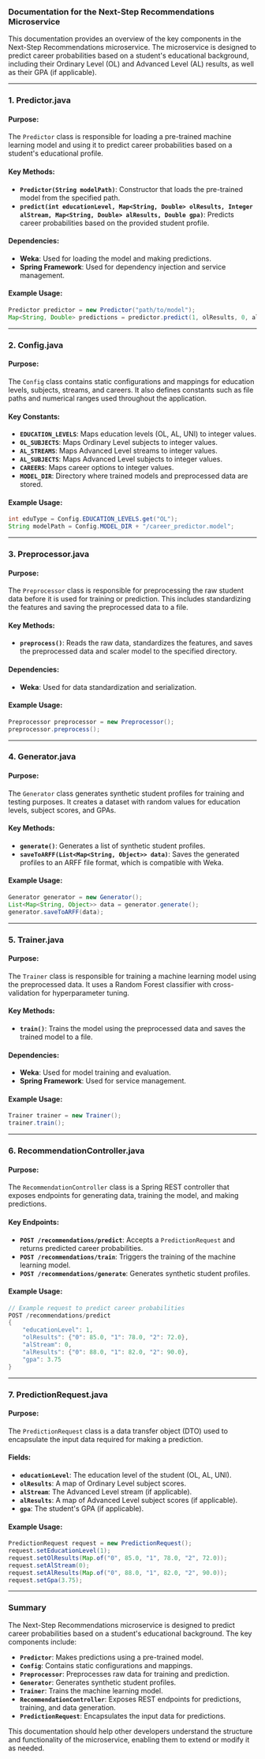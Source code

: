 ### Documentation for the Next-Step Recommendations Microservice

This documentation provides an overview of the key components in the Next-Step Recommendations microservice. The microservice is designed to predict career probabilities based on a student's educational background, including their Ordinary Level (OL) and Advanced Level (AL) results, as well as their GPA (if applicable).

---

### 1. **Predictor.java**

#### **Purpose:**
The `Predictor` class is responsible for loading a pre-trained machine learning model and using it to predict career probabilities based on a student's educational profile.

#### **Key Methods:**
- **`Predictor(String modelPath)`**: Constructor that loads the pre-trained model from the specified path.
- **`predict(int educationLevel, Map<String, Double> olResults, Integer alStream, Map<String, Double> alResults, Double gpa)`**: Predicts career probabilities based on the provided student profile.

#### **Dependencies:**
- **Weka**: Used for loading the model and making predictions.
- **Spring Framework**: Used for dependency injection and service management.

#### **Example Usage:**
```java
Predictor predictor = new Predictor("path/to/model");
Map<String, Double> predictions = predictor.predict(1, olResults, 0, alResults, 3.75);
```

---

### 2. **Config.java**

#### **Purpose:**
The `Config` class contains static configurations and mappings for education levels, subjects, streams, and careers. It also defines constants such as file paths and numerical ranges used throughout the application.

#### **Key Constants:**
- **`EDUCATION_LEVELS`**: Maps education levels (OL, AL, UNI) to integer values.
- **`OL_SUBJECTS`**: Maps Ordinary Level subjects to integer values.
- **`AL_STREAMS`**: Maps Advanced Level streams to integer values.
- **`AL_SUBJECTS`**: Maps Advanced Level subjects to integer values.
- **`CAREERS`**: Maps career options to integer values.
- **`MODEL_DIR`**: Directory where trained models and preprocessed data are stored.

#### **Example Usage:**
```java
int eduType = Config.EDUCATION_LEVELS.get("OL");
String modelPath = Config.MODEL_DIR + "/career_predictor.model";
```

---

### 3. **Preprocessor.java**

#### **Purpose:**
The `Preprocessor` class is responsible for preprocessing the raw student data before it is used for training or prediction. This includes standardizing the features and saving the preprocessed data to a file.

#### **Key Methods:**
- **`preprocess()`**: Reads the raw data, standardizes the features, and saves the preprocessed data and scaler model to the specified directory.

#### **Dependencies:**
- **Weka**: Used for data standardization and serialization.

#### **Example Usage:**
```java
Preprocessor preprocessor = new Preprocessor();
preprocessor.preprocess();
```

---

### 4. **Generator.java**

#### **Purpose:**
The `Generator` class generates synthetic student profiles for training and testing purposes. It creates a dataset with random values for education levels, subject scores, and GPAs.

#### **Key Methods:**
- **`generate()`**: Generates a list of synthetic student profiles.
- **`saveToARFF(List<Map<String, Object>> data)`**: Saves the generated profiles to an ARFF file format, which is compatible with Weka.

#### **Example Usage:**
```java
Generator generator = new Generator();
List<Map<String, Object>> data = generator.generate();
generator.saveToARFF(data);
```

---

### 5. **Trainer.java**

#### **Purpose:**
The `Trainer` class is responsible for training a machine learning model using the preprocessed data. It uses a Random Forest classifier with cross-validation for hyperparameter tuning.

#### **Key Methods:**
- **`train()`**: Trains the model using the preprocessed data and saves the trained model to a file.

#### **Dependencies:**
- **Weka**: Used for model training and evaluation.
- **Spring Framework**: Used for service management.

#### **Example Usage:**
```java
Trainer trainer = new Trainer();
trainer.train();
```

---

### 6. **RecommendationController.java**

#### **Purpose:**
The `RecommendationController` class is a Spring REST controller that exposes endpoints for generating data, training the model, and making predictions.

#### **Key Endpoints:**
- **`POST /recommendations/predict`**: Accepts a `PredictionRequest` and returns predicted career probabilities.
- **`POST /recommendations/train`**: Triggers the training of the machine learning model.
- **`POST /recommendations/generate`**: Generates synthetic student profiles.

#### **Example Usage:**
```java
// Example request to predict career probabilities
POST /recommendations/predict
{
    "educationLevel": 1,
    "olResults": {"0": 85.0, "1": 78.0, "2": 72.0},
    "alStream": 0,
    "alResults": {"0": 88.0, "1": 82.0, "2": 90.0},
    "gpa": 3.75
}
```

---

### 7. **PredictionRequest.java**

#### **Purpose:**
The `PredictionRequest` class is a data transfer object (DTO) used to encapsulate the input data required for making a prediction.

#### **Fields:**
- **`educationLevel`**: The education level of the student (OL, AL, UNI).
- **`olResults`**: A map of Ordinary Level subject scores.
- **`alStream`**: The Advanced Level stream (if applicable).
- **`alResults`**: A map of Advanced Level subject scores (if applicable).
- **`gpa`**: The student's GPA (if applicable).

#### **Example Usage:**
```java
PredictionRequest request = new PredictionRequest();
request.setEducationLevel(1);
request.setOlResults(Map.of("0", 85.0, "1", 78.0, "2", 72.0));
request.setAlStream(0);
request.setAlResults(Map.of("0", 88.0, "1", 82.0, "2", 90.0));
request.setGpa(3.75);
```

---

### Summary

The Next-Step Recommendations microservice is designed to predict career probabilities based on a student's educational background. The key components include:

- **`Predictor`**: Makes predictions using a pre-trained model.
- **`Config`**: Contains static configurations and mappings.
- **`Preprocessor`**: Preprocesses raw data for training and prediction.
- **`Generator`**: Generates synthetic student profiles.
- **`Trainer`**: Trains the machine learning model.
- **`RecommendationController`**: Exposes REST endpoints for predictions, training, and data generation.
- **`PredictionRequest`**: Encapsulates the input data for predictions.

This documentation should help other developers understand the structure and functionality of the microservice, enabling them to extend or modify it as needed.
